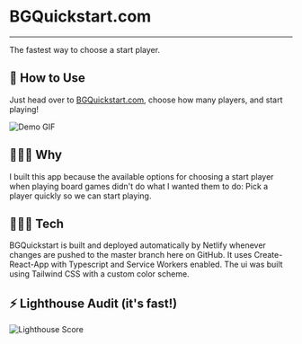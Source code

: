 # BGQuickstart.com

---
The fastest way to choose a start player.

## 🎲 How to Use

Just head over to [BGQuickstart.com](https://bgquickstart.com), choose how many players, and start playing!

![Demo GIF](https://github.com/imjoshellis/BGQuickstart.com/blob/main/readme/bgqs-demo.gif?raw=true)

## 🤷🏻‍♂️ Why

I built this app because the available options for choosing a start player when playing board games didn't do what I wanted them to do: Pick a player quickly so we can start playing.

## 👨🏻‍💻 Tech

BGQuickstart is built and deployed automatically by Netlify whenever changes are pushed to the master branch here on GitHub. It uses Create-React-App with Typescript and Service Workers enabled. The ui was built using Tailwind CSS with a custom color scheme.

## ⚡ Lighthouse Audit (it's fast!)

![Lighthouse Score](https://github.com/imjoshellis/BGQuickstart.com/blob/master/readme/lighthouse-score.jpg?raw=true)
